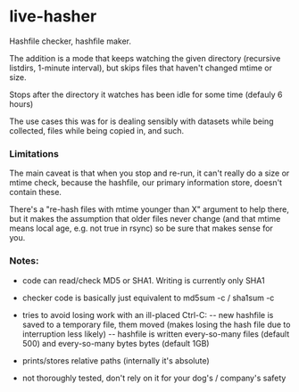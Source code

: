 # live-hasher

Hashfile checker, hashfile maker.

The addition is a mode that keeps watching the given directory (recursive listdirs, 1-minute interval),
but skips files that haven't changed mtime or size.

Stops after the directory it watches has been idle for some time (defauly 6 hours)

The use cases this was for is dealing sensibly with datasets while being collected, files while being copied in, and such.


### Limitations
                                                                                                               
The main caveat is that when you stop and re-run, it can't really do a size or mtime check,
because the hashfile, our primary information store, doesn't contain these.

There's a "re-hash files with mtime younger than X" argument to help there, 
but it makes the assumption that older files never change (and that mtime means local age, e.g. not true in rsync)
so be sure that makes sense for you.


### Notes:
- code can read/check MD5 or SHA1. Writing is currently only SHA1

- checker code is basically just equivalent to md5sum -c / sha1sum -c

- tries to avoid losing work with an ill-placed Ctrl-C:
-- new hashfile is saved to a temporary file, them moved (makes losing the hash file due to interruption less likely)
-- hashfile is written every-so-many files (default 500) and every-so-many bytes bytes (default 1GB)

- prints/stores relative paths  (internally it's absolute)

- not thoroughly tested, don't rely on it for your dog's / company's safety
